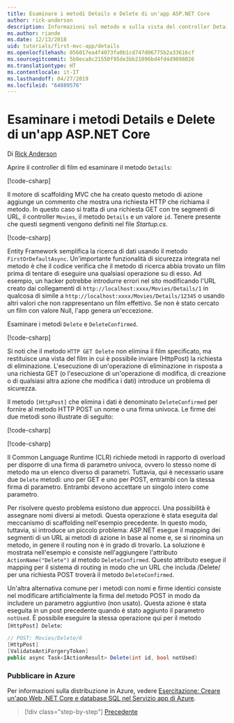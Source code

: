 ```yaml
---
title: Esaminare i metodi Details e Delete di un'app ASP.NET Core
author: rick-anderson
description: Informazioni sul metodo e sulla vista del controller Details in un'app ASP.NET Core MVC di base.
ms.author: riande
ms.date: 12/13/2018
uid: tutorials/first-mvc-app/details
ms.openlocfilehash: 056017ea4f4073fa0b1cd747d06775b2a33616cf
ms.sourcegitcommit: 5b0eca8c21550f95de3bb21096bd4fd4d9098026
ms.translationtype: HT
ms.contentlocale: it-IT
ms.lasthandoff: 04/27/2019
ms.locfileid: "64889576"
---
```

# <a name="examine-the-details-and-delete-methods-of-an-aspnet-core-app"></a>Esaminare i metodi Details e Delete di un'app ASP.NET Core

Di [Rick Anderson](https://twitter.com/RickAndMSFT)

Aprire il controller di film ed esaminare il metodo `Details`:

[!code-csharp[](start-mvc/sample/MvcMovie22/Controllers/MoviesController.cs?name=snippet_details)]

Il motore di scaffolding MVC che ha creato questo metodo di azione aggiunge un commento che mostra una richiesta HTTP che richiama il metodo. In questo caso si tratta di una richiesta GET con tre segmenti di URL, il controller `Movies`, il metodo `Details` e un valore `id`. Tenere presente che questi segmenti vengono definiti nel file *Startup.cs*.

[!code-csharp[](start-mvc/sample/MvcMovie/Startup.cs?highlight=5&name=snippet_1)]

Entity Framework semplifica la ricerca di dati usando il metodo `FirstOrDefaultAsync`. Un'importante funzionalità di sicurezza integrata nel metodo è che il codice verifica che il metodo di ricerca abbia trovato un film prima di tentare di eseguire una qualsiasi operazione su di esso. Ad esempio, un hacker potrebbe introdurre errori nel sito modificando l'URL creato dai collegamenti di `http://localhost:xxxx/Movies/Details/1` in qualcosa di simile a `http://localhost:xxxx/Movies/Details/12345` o usando altri valori che non rappresentano un film effettivo. Se non è stato cercato un film con valore Null, l'app genera un'eccezione.

Esaminare i metodi `Delete` e `DeleteConfirmed`.

[!code-csharp[](start-mvc/sample/MvcMovie22/Controllers/MoviesController.cs?name=snippet_delete)]

Si noti che il metodo `HTTP GET Delete` non elimina il film specificato, ma restituisce una vista del film in cui è possibile inviare (HttpPost) la richiesta di eliminazione. L'esecuzione di un'operazione di eliminazione in risposta a una richiesta GET (o l'esecuzione di un'operazione di modifica, di creazione o di qualsiasi altra azione che modifica i dati) introduce un problema di sicurezza.

Il metodo `[HttpPost]` che elimina i dati è denominato `DeleteConfirmed` per fornire al metodo HTTP POST un nome o una firma univoca. Le firme dei due metodi sono illustrate di seguito:

[!code-csharp[](start-mvc/sample/MvcMovie/Controllers/MoviesController.cs?name=snippet_delete2)]

[!code-csharp[](start-mvc/sample/MvcMovie/Controllers/MoviesController.cs?name=snippet_delete3)]

Il Common Language Runtime (CLR) richiede metodi in rapporto di overload per disporre di una firma di parametro univoca, ovvero lo stesso nome di metodo ma un elenco diverso di parametri. Tuttavia, qui è necessario usare due `Delete` metodi: uno per GET e uno per POST, entrambi con la stessa firma di parametro. Entrambi devono accettare un singolo intero come parametro.

Per risolvere questo problema esistono due approcci. Una possibilità è assegnare nomi diversi ai metodi. Questa operazione è stata eseguita dal meccanismo di scaffolding nell'esempio precedente. In questo modo, tuttavia, si introduce un piccolo problema: ASP.NET esegue il mapping dei segmenti di un URL ai metodi di azione in base al nome e, se si rinomina un metodo, in genere il routing non è in grado di trovarlo. La soluzione è mostrata nell'esempio e consiste nell'aggiungere l'attributo `ActionName("Delete")` al metodo `DeleteConfirmed`. Questo attributo esegue il mapping per il sistema di routing in modo che un URL che includa /Delete/ per una richiesta POST troverà il metodo `DeleteConfirmed`.

Un'altra alternativa comune per i metodi con nomi e firme identici consiste nel modificare artificialmente la firma del metodo POST in modo da includere un parametro aggiuntivo (non usato). Questa azione è stata eseguita in un post precedente quando è stato aggiunto il parametro `notUsed`. È possibile eseguire la stessa operazione qui per il metodo `[HttpPost] Delete`:

```csharp
// POST: Movies/Delete/6
[HttpPost]
[ValidateAntiForgeryToken]
public async Task<IActionResult> Delete(int id, bool notUsed)
```

### <a name="publish-to-azure"></a>Pubblicare in Azure

Per informazioni sulla distribuzione in Azure, vedere [Esercitazione: Creare un'app Web .NET Core e database SQL nel Servizio app di Azure](/azure/app-service/app-service-web-tutorial-dotnetcore-sqldb).

> [!div class="step-by-step"]
> [Precedente](validation.md)
